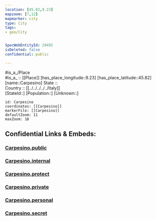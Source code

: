 ```yaml
---
location: [45.82,9.23] 
mapzoom: [7,12] 
mapmarker: city 
type: City
tags:
- geo/City


SpocWebEntityId: 29492
isDeleted: false
confidential: public

---
```

#is_a_/Place  
#is_a_ :: [[Place]] 
[has_place_longitude::9.23] 
[has_place_latitude::45.82] 
[name::Carpesino] 
State ::  
Country :: [[../../../../../Italy]]  
[StateId::] 
[Population::] 
[Unknown::] 


```leaflet
id: Carpesino
coordinates: [[Carpesino]] 
markerFile: [[Carpesino]] 
defaultZoom: 11 
maxZoom: 18
```


## Confidential Links & Embeds: 

### [Carpesino.public](/_public/\Earth\Continent\Europe\Europe~South\Italy\regions~Italy\Lombardy\Como\CityCarpesino.public.md) 

### [Carpesino.internal](/_internal/\Earth\Continent\Europe\Europe~South\Italy\regions~Italy\Lombardy\Como\CityCarpesino.internal.md) 

### [Carpesino.protect](/_protect/\Earth\Continent\Europe\Europe~South\Italy\regions~Italy\Lombardy\Como\CityCarpesino.protect.md) 

### [Carpesino.private](/_private/\Earth\Continent\Europe\Europe~South\Italy\regions~Italy\Lombardy\Como\CityCarpesino.private.md) 

### [Carpesino.personal](/_personal/\Earth\Continent\Europe\Europe~South\Italy\regions~Italy\Lombardy\Como\CityCarpesino.personal.md) 

### [Carpesino.secret](/_secret/\Earth\Continent\Europe\Europe~South\Italy\regions~Italy\Lombardy\Como\CityCarpesino.secret.md)

